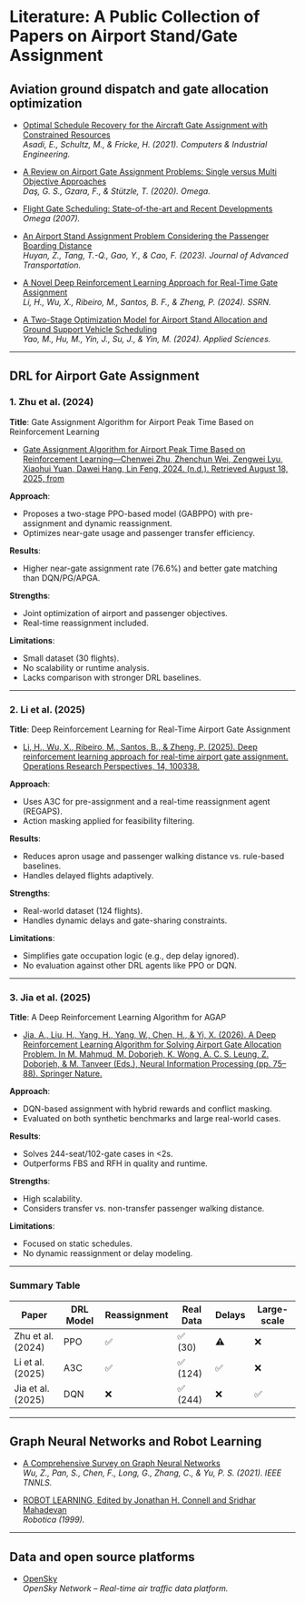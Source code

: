 # Literature: A Public Collection of Papers on Airport Stand/Gate Assignment

## Aviation ground dispatch and gate allocation optimization

- [Optimal Schedule Recovery for the Aircraft Gate Assignment with Constrained Resources](https://www.sciencedirect.com/science/article/pii/S0360835221005866)  
  *Asadi, E., Schultz, M., & Fricke, H. (2021). Computers & Industrial Engineering.*

- [A Review on Airport Gate Assignment Problems: Single versus Multi Objective Approaches](https://www.sciencedirect.com/science/article/pii/S0305048319306000)  
  *Daş, G. S., Gzara, F., & Stützle, T. (2020). Omega.*

- [Flight Gate Scheduling: State-of-the-art and Recent Developments](https://www.sciencedirect.com/science/article/abs/pii/S0305048305000939)  
  *Omega (2007).*

- [An Airport Stand Assignment Problem Considering the Passenger Boarding Distance](https://onlinelibrary.wiley.com/doi/abs/10.1155/2023/3345138)  
  *Huyan, Z., Tang, T.-Q., Gao, Y., & Cao, F. (2023). Journal of Advanced Transportation.*

- [A Novel Deep Reinforcement Learning Approach for Real-Time Gate Assignment](https://papers.ssrn.com/abstract=4808146)  
  *Li, H., Wu, X., Ribeiro, M., Santos, B. F., & Zheng, P. (2024). SSRN.*

- [A Two-Stage Optimization Model for Airport Stand Allocation and Ground Support Vehicle Scheduling](https://www.mdpi.com/2076-3417/14/23/11407)  
  *Yao, M., Hu, M., Yin, J., Su, J., & Yin, M. (2024). Applied Sciences.*

---

## DRL for Airport Gate Assignment

### 1. Zhu et al. (2024)
**Title**: Gate Assignment Algorithm for Airport Peak Time Based on Reinforcement Learning  
- [Gate Assignment Algorithm for Airport Peak Time Based on Reinforcement Learning—Chenwei Zhu, Zhenchun Wei, Zengwei Lyu, Xiaohui Yuan, Dawei Hang, Lin Feng, 2024. (n.d.). Retrieved August 18, 2025, from](https://journals.sagepub.com/doi/abs/10.1177/03611981241242352)

**Approach**:  
- Proposes a two-stage PPO-based model (GABPPO) with pre-assignment and dynamic reassignment.
- Optimizes near-gate usage and passenger transfer efficiency.

**Results**:  
- Higher near-gate assignment rate (76.6%) and better gate matching than DQN/PG/APGA.

**Strengths**:  
- Joint optimization of airport and passenger objectives.
- Real-time reassignment included.

**Limitations**:  
- Small dataset (30 flights).
- No scalability or runtime analysis.
- Lacks comparison with stronger DRL baselines.

---

### 2. Li et al. (2025)
**Title**: Deep Reinforcement Learning for Real-Time Airport Gate Assignment  
- [Li, H., Wu, X., Ribeiro, M., Santos, B., & Zheng, P. (2025). Deep reinforcement learning approach for real-time airport gate assignment. Operations Research Perspectives, 14, 100338.](https://doi.org/10.1016/j.orp.2025.100338)
  
**Approach**:  
- Uses A3C for pre-assignment and a real-time reassignment agent (REGAPS).
- Action masking applied for feasibility filtering.

**Results**:  
- Reduces apron usage and passenger walking distance vs. rule-based baselines.
- Handles delayed flights adaptively.

**Strengths**:  
- Real-world dataset (124 flights).
- Handles dynamic delays and gate-sharing constraints.

**Limitations**:  
- Simplifies gate occupation logic (e.g., dep delay ignored).
- No evaluation against other DRL agents like PPO or DQN.

---

### 3. Jia et al. (2025)
**Title**: A Deep Reinforcement Learning Algorithm for AGAP  
- [Jia, A., Liu, H., Yang, H., Yang, W., Chen, H., & Yi, X. (2026). A Deep Reinforcement Learning Algorithm for Solving Airport Gate Allocation Problem. In M. Mahmud, M. Doborjeh, K. Wong, A. C. S. Leung, Z. Doborjeh, & M. Tanveer (Eds.), Neural Information Processing (pp. 75–88). Springer Nature.](https://doi.org/10.1007/978-981-96-6951-6_6)
  
**Approach**:  
- DQN-based assignment with hybrid rewards and conflict masking.
- Evaluated on both synthetic benchmarks and large real-world cases.

**Results**:  
- Solves 244-seat/102-gate cases in <2s.
- Outperforms FBS and RFH in quality and runtime.

**Strengths**:  
- High scalability.
- Considers transfer vs. non-transfer passenger walking distance.

**Limitations**:  
- Focused on static schedules.
- No dynamic reassignment or delay modeling.

---

###  Summary Table

| Paper             | DRL Model | Reassignment | Real Data | Delays | Large-scale |
|------------------|-----------|--------------|-----------|--------|-------------|
| Zhu et al. (2024)| PPO       | ✅           | ✅ (30)    | ⚠️     | ❌          |
| Li et al. (2025) | A3C       | ✅           | ✅ (124)   | ✅     | ❌          |
| Jia et al. (2025)| DQN       | ❌           | ✅ (244)   | ❌     | ✅          |

---


## Graph Neural Networks and Robot Learning

- [A Comprehensive Survey on Graph Neural Networks](https://ieeexplore.ieee.org/abstract/document/9046288)  
  *Wu, Z., Pan, S., Chen, F., Long, G., Zhang, C., & Yu, P. S. (2021). IEEE TNNLS.*

- [ROBOT LEARNING, Edited by Jonathan H. Connell and Sridhar Mahadevan](https://www.cambridge.org/core/journals/robotica/article/abs/robot-learning-edited-by-jonathan-h-connell-and-sridhar-mahadevan-kluwer-boston-19931997-xii240-pp-isbn-0792393651-hardback-21800-guilders-12000-8995/737FD21CA908246DF17779E9C20B6DF6#)  
  *Robotica (1999).*

---

## Data and open source platforms

- [OpenSky](https://opensky-network.org/)  
  *OpenSky Network – Real-time air traffic data platform.*
